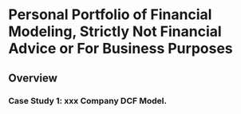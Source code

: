 # Personal Portfolio of Financial Modeling, Strictly Not Financial Advice or For Business Purposes
## Overview
### Case Study 1: xxx Company DCF Model. 
